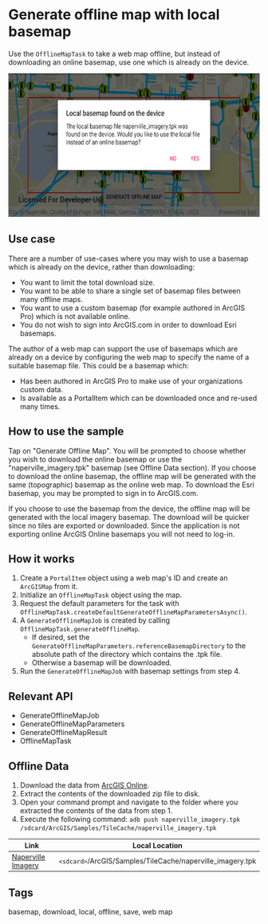 # Generate offline map with local basemap

Use the `OfflineMapTask` to take a web map offline, but instead of downloading an online basemap, use one which is already on the device.

![Image of generate offline map with local basemap](generate-offline-map-with-local-basemap.png)

## Use case

There are a number of use-cases where you may wish to use a basemap which is already on the device, rather than downloading:

* You want to limit the total download size.
* You want to be able to share a single set of basemap files between many offline maps.
* You want to use a custom basemap (for example authored in ArcGIS Pro) which is not available online.
* You do not wish to sign into ArcGIS.com in order to download Esri basemaps.

The author of a web map can support the use of basemaps which are already on a device by configuring the web map to specify the name of a suitable basemap file. This could be a basemap which:

* Has been authored in ArcGIS Pro to make use of your organizations custom data.
* Is available as a PortalItem which can be downloaded once and re-used many times.

## How to use the sample

Tap on "Generate Offline Map". You will be prompted to choose whether you wish to download the online basemap or use the "naperville_imagery.tpk" basemap (see Offline Data section). If you choose to download the online basemap, the offline map will be generated with the same (topographic) basemap as the online web map. To download the Esri basemap, you may be prompted to sign in to ArcGIS.com. 

If you choose to use the basemap from the device, the offline map will be generated with the local imagery basemap. The download will be quicker since no tiles are exported or downloaded. Since the application is not exporting online ArcGIS Online basemaps you will not need to log-in.

## How it works

1. Create a `PortalItem` object using a web map's ID and create an `ArcGISMap` from it. 
2. Initialize an `OfflineMapTask` object using the map. 
3. Request the default parameters for the task with `OfflineMapTask.createDefaultGenerateOfflineMapParametersAsync()`.
4. A `GenerateOfflineMapJob` is created by calling `OfflineMapTask.generateOfflineMap`.  
    * If desired, set the `GenerateOfflineMapParameters.referenceBasemapDirectory` to the absolute path of the directory which contains the .tpk file.
    * Otherwise a basemap will be downloaded.
5. Run the `GenerateOfflineMapJob` with basemap settings from step 4.

## Relevant API

* GenerateOfflineMapJob
* GenerateOfflineMapParameters
* GenerateOfflineMapResult
* OfflineMapTask

## Offline Data
1. Download the data from [ArcGIS Online](https://arcgisruntime.maps.arcgis.com/home/item.html?id=628e8e3521cf45e9a28a12fe10c02c4d).
1. Extract the contents of the downloaded zip file to disk.
1. Open your command prompt and navigate to the folder where you extracted the contents of the data from step 1.
1. Execute the following command:
`adb push naperville_imagery.tpk /sdcard/ArcGIS/Samples/TileCache/naperville_imagery.tpk`

Link | Local Location
---------|-------|
|[Naperville Imagery](https://arcgisruntime.maps.arcgis.com/home/item.html?id=628e8e3521cf45e9a28a12fe10c02c4d)| `<sdcard>`/ArcGIS/Samples/TileCache/naperville_imagery.tpk|

## Tags

basemap, download, local, offline, save, web map
